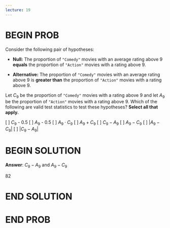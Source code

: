 ```yaml
---
lecture: 19
---
```


# BEGIN PROB

Consider the following pair of hypotheses:

-   **Null:** The proportion of `"Comedy"` movies with an average rating
    above 9 **equals** the proportion of `"Action"` movies with a rating
    above 9.

-   **Alternative:** The proportion of `"Comedy"` movies with an average
    rating above 9 is **greater than** the proportion of `"Action"`
    movies with a rating above 9.

Let $C_9$ be the proportion of `"Comedy"` movies with a rating above 9
and let $A_9$ be the proportion of `"Action"` movies with a rating above
9. Which of the following are valid test statistics to test these
hypotheses? **Select all that apply.**

[ ] $C_9$ - 0.5
[ ] $A_9$ - 0.5
[ ] $A_9 \cdot C_9$
[ ] $A_9 + C_9$
[ ] $C_9 - A_9$
[ ] $A_9 - C_9$
[ ] $|A_9 - C_9|$
[ ] $|C_9 - A_9|$

# BEGIN SOLUTION
**Answer**: $C_9 - A_9$ and $A_9 - C_9$

<average>82</average>
# END SOLUTION

# END PROB